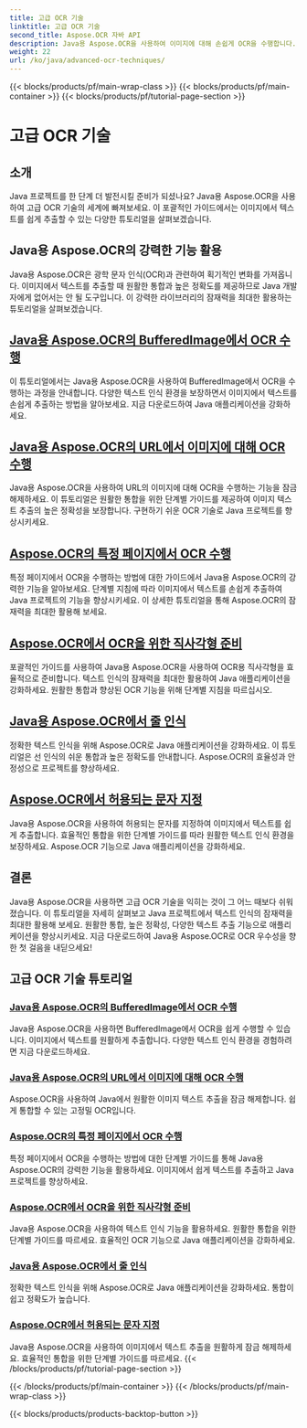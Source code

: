 ```yaml
---
title: 고급 OCR 기술
linktitle: 고급 OCR 기술
second_title: Aspose.OCR 자바 API
description: Java용 Aspose.OCR을 사용하여 이미지에 대해 손쉽게 OCR을 수행합니다. 높은 정확도로 원활하게 텍스트를 추출합니다. 다양한 텍스트 인식으로 Java 프로젝트를 향상하세요.
weight: 22
url: /ko/java/advanced-ocr-techniques/
---
```


{{< blocks/products/pf/main-wrap-class >}}
{{< blocks/products/pf/main-container >}}
{{< blocks/products/pf/tutorial-page-section >}}

# 고급 OCR 기술

## 소개

Java 프로젝트를 한 단계 더 발전시킬 준비가 되셨나요? Java용 Aspose.OCR을 사용하여 고급 OCR 기술의 세계에 빠져보세요. 이 포괄적인 가이드에서는 이미지에서 텍스트를 쉽게 추출할 수 있는 다양한 튜토리얼을 살펴보겠습니다.

## Java용 Aspose.OCR의 강력한 기능 활용

Java용 Aspose.OCR은 광학 문자 인식(OCR)과 관련하여 획기적인 변화를 가져옵니다. 이미지에서 텍스트를 추출할 때 원활한 통합과 높은 정확도를 제공하므로 Java 개발자에게 없어서는 안 될 도구입니다. 이 강력한 라이브러리의 잠재력을 최대한 활용하는 튜토리얼을 살펴보겠습니다.

## [Java용 Aspose.OCR의 BufferedImage에서 OCR 수행](./perform-ocr-buffered-image/)

이 튜토리얼에서는 Java용 Aspose.OCR을 사용하여 BufferedImage에서 OCR을 수행하는 과정을 안내합니다. 다양한 텍스트 인식 환경을 보장하면서 이미지에서 텍스트를 손쉽게 추출하는 방법을 알아보세요. 지금 다운로드하여 Java 애플리케이션을 강화하세요.

## [Java용 Aspose.OCR의 URL에서 이미지에 대해 OCR 수행](./perform-ocr-image-from-url/)

Java용 Aspose.OCR을 사용하여 URL의 이미지에 대해 OCR을 수행하는 기능을 잠금 해제하세요. 이 튜토리얼은 원활한 통합을 위한 단계별 가이드를 제공하여 이미지 텍스트 추출의 높은 정확성을 보장합니다. 구현하기 쉬운 OCR 기술로 Java 프로젝트를 향상시키세요.

## [Aspose.OCR의 특정 페이지에서 OCR 수행](./perform-ocr-on-page/)

특정 페이지에서 OCR을 수행하는 방법에 대한 가이드에서 Java용 Aspose.OCR의 강력한 기능을 알아보세요. 단계별 지침에 따라 이미지에서 텍스트를 손쉽게 추출하여 Java 프로젝트의 기능을 향상시키세요. 이 상세한 튜토리얼을 통해 Aspose.OCR의 잠재력을 최대한 활용해 보세요.

## [Aspose.OCR에서 OCR을 위한 직사각형 준비](./prepare-rectangles-for-ocr/)

포괄적인 가이드를 사용하여 Java용 Aspose.OCR을 사용하여 OCR용 직사각형을 효율적으로 준비합니다. 텍스트 인식의 잠재력을 최대한 활용하여 Java 애플리케이션을 강화하세요. 원활한 통합과 향상된 OCR 기능을 위해 단계별 지침을 따르십시오.

## [Java용 Aspose.OCR에서 줄 인식](./recognize-lines/)

정확한 텍스트 인식을 위해 Aspose.OCR로 Java 애플리케이션을 강화하세요. 이 튜토리얼은 선 인식의 쉬운 통합과 높은 정확도를 안내합니다. Aspose.OCR의 효율성과 안정성으로 프로젝트를 향상하세요.

## [Aspose.OCR에서 허용되는 문자 지정](./specify-allowed-characters/)

Java용 Aspose.OCR을 사용하여 허용되는 문자를 지정하여 이미지에서 텍스트를 쉽게 추출합니다. 효율적인 통합을 위한 단계별 가이드를 따라 원활한 텍스트 인식 환경을 보장하세요. Aspose.OCR 기능으로 Java 애플리케이션을 강화하세요.

## 결론

Java용 Aspose.OCR을 사용하면 고급 OCR 기술을 익히는 것이 그 어느 때보다 쉬워졌습니다. 이 튜토리얼을 자세히 살펴보고 Java 프로젝트에서 텍스트 인식의 잠재력을 최대한 활용해 보세요. 원활한 통합, 높은 정확성, 다양한 텍스트 추출 기능으로 애플리케이션을 향상시키세요. 지금 다운로드하여 Java용 Aspose.OCR로 OCR 우수성을 향한 첫 걸음을 내딛으세요!
## 고급 OCR 기술 튜토리얼
### [Java용 Aspose.OCR의 BufferedImage에서 OCR 수행](./perform-ocr-buffered-image/)
Java용 Aspose.OCR을 사용하면 BufferedImage에서 OCR을 쉽게 수행할 수 있습니다. 이미지에서 텍스트를 원활하게 추출합니다. 다양한 텍스트 인식 환경을 경험하려면 지금 다운로드하세요.
### [Java용 Aspose.OCR의 URL에서 이미지에 대해 OCR 수행](./perform-ocr-image-from-url/)
Aspose.OCR을 사용하여 Java에서 원활한 이미지 텍스트 추출을 잠금 해제합니다. 쉽게 통합할 수 있는 고정밀 OCR입니다.
### [Aspose.OCR의 특정 페이지에서 OCR 수행](./perform-ocr-on-page/)
특정 페이지에서 OCR을 수행하는 방법에 대한 단계별 가이드를 통해 Java용 Aspose.OCR의 강력한 기능을 활용하세요. 이미지에서 쉽게 텍스트를 추출하고 Java 프로젝트를 향상하세요.
### [Aspose.OCR에서 OCR을 위한 직사각형 준비](./prepare-rectangles-for-ocr/)
Java용 Aspose.OCR을 사용하여 텍스트 인식 기능을 활용하세요. 원활한 통합을 위한 단계별 가이드를 따르세요. 효율적인 OCR 기능으로 Java 애플리케이션을 강화하세요.
### [Java용 Aspose.OCR에서 줄 인식](./recognize-lines/)
정확한 텍스트 인식을 위해 Aspose.OCR로 Java 애플리케이션을 강화하세요. 통합이 쉽고 정확도가 높습니다.
### [Aspose.OCR에서 허용되는 문자 지정](./specify-allowed-characters/)
Java용 Aspose.OCR을 사용하여 이미지에서 텍스트 추출을 원활하게 잠금 해제하세요. 효율적인 통합을 위한 단계별 가이드를 따르세요.
{{< /blocks/products/pf/tutorial-page-section >}}

{{< /blocks/products/pf/main-container >}}
{{< /blocks/products/pf/main-wrap-class >}}

{{< blocks/products/products-backtop-button >}}
